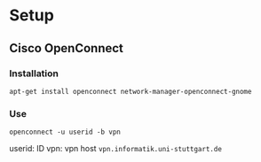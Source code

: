 # Setup

## Cisco OpenConnect

### Installation

` apt-get install openconnect network-manager-openconnect-gnome `

### Use

`openconnect -u userid -b vpn`

userid: ID
vpn: vpn host `vpn.informatik.uni-stuttgart.de`